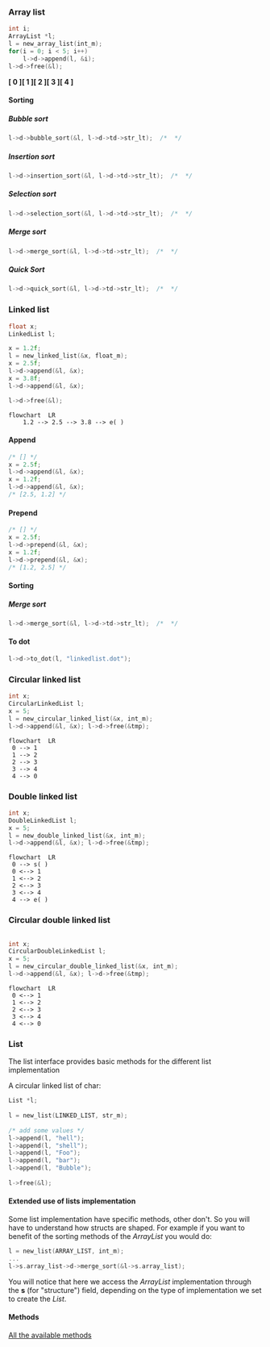 
### Array list

```c 
int i; 
ArrayList *l;
l = new_array_list(int_m);   
for(i = 0; i < 5; i++)  
    l->d->append(l, &i);
l->d->free(&l);  
```   
**[ 0 ][ 1 ][ 2 ][ 3 ][ 4 ]**


#### Sorting

##### Bubble sort
```c
l->d->bubble_sort(&l, l->d->td->str_lt);  /*  */
```

##### Insertion sort
```c
l->d->insertion_sort(&l, l->d->td->str_lt);  /*  */
```

##### Selection sort
```c
l->d->selection_sort(&l, l->d->td->str_lt);  /*  */
```

##### Merge sort
```c
l->d->merge_sort(&l, l->d->td->str_lt);  /*  */
```

##### Quick Sort
```c
l->d->quick_sort(&l, l->d->td->str_lt);  /*  */
```

### Linked list

```c 
float x; 
LinkedList l;  

x = 1.2f; 
l = new_linked_list(&x, float_m);
x = 2.5f;  
l->d->append(&l, &x);  
x = 3.8f;  
l->d->append(&l, &x);

l->d->free(&l); 
```

```mermaid  
flowchart  LR  
    1.2 --> 2.5 --> 3.8 --> e( )
```

#### Append

```c
/* [] */
x = 2.5f;  
l->d->append(&l, &x);  
x = 1.2f;  
l->d->append(&l, &x);
/* [2.5, 1.2] */
```

#### Prepend
```c
/* [] */
x = 2.5f;  
l->d->prepend(&l, &x);  
x = 1.2f;  
l->d->prepend(&l, &x);
/* [1.2, 2.5] */
```

#### Sorting

##### Merge sort
```c
l->d->merge_sort(&l, l->d->td->str_lt);  /*  */
```

#### To dot
```c
l->d->to_dot(l, "linkedlist.dot");
```

### Circular linked list

```c
int x; 
CircularLinkedList l;    
x = 5;
l = new_circular_linked_list(&x, int_m);    
l->d->append(&l, &x); l->d->free(&tmp);    
``` 

```mermaid  
flowchart  LR  
 0 --> 1
 1 --> 2
 2 --> 3
 3 --> 4
 4 --> 0
```

### Double linked list  
  
```c 
int x;
DoubleLinkedList l;    
x = 5; 
l = new_double_linked_list(&x, int_m);  
l->d->append(&l, &x); l->d->free(&tmp);
```

```mermaid  
flowchart  LR  
 0 --> s( ) 
 0 <--> 1 
 1 <--> 2 
 2 <--> 3 
 3 <--> 4 
 4 --> e( )
```

### Circular double linked list  

```c

int x;
CircularDoubleLinkedList l;
x = 5;
l = new_circular_double_linked_list(&x, int_m);
l->d->append(&l, &x); l->d->free(&tmp);

```

```mermaid  
flowchart  LR  
 0 <--> 1
 1 <--> 2
 2 <--> 3
 3 <--> 4
 4 <--> 0
```

### List
The list interface provides basic methods for the different list implementation

A circular linked list of char:

```c  
List *l;  
  
l = new_list(LINKED_LIST, str_m);  
  
/* add some values */  
l->append(l, "hell");  
l->append(l, "shell");  
l->append(l, "Foo");  
l->append(l, "bar");  
l->append(l, "Bubble");  
    
l->free(&l);  
```  

#### Extended use of lists implementation
Some list implementation have specific methods, other don't. So you will have to understand how structs are shaped. For example if you want to benefit of the sorting methods of the *ArrayList* you would do:

```c  
l = new_list(ARRAY_LIST, int_m);  
...  
l->s.array_list->d->merge_sort(&l->s.array_list);  
```  
You will notice that here we access the *ArrayList* implementation through the **s** (for "structure") field, depending on the type of implementation we set to create the *List*.

#### Methods
[All the available methods](/include/Lists/MLCL_List.h)
